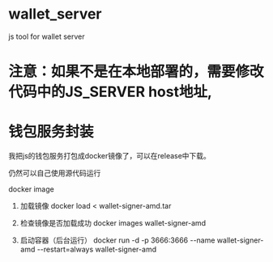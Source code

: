 # wallet_server
js tool for wallet server


# 注意：如果不是在本地部署的，需要修改代码中的JS_SERVER host地址, 

# 钱包服务封装
我把js的钱包服务打包成docker镜像了，可以在release中下载。


仍然可以自己使用源代码运行

docker image

1. 加载镜像
docker load < wallet-signer-amd.tar

2. 检查镜像是否加载成功
docker images wallet-signer-amd

3. 启动容器（后台运行）
docker run -d -p 3666:3666 --name wallet-signer-amd --restart=always wallet-signer-amd
